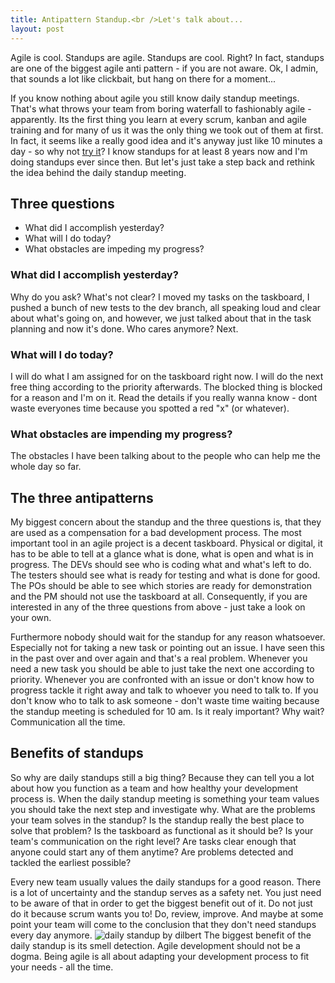 ```yaml
---
title: Antipattern Standup.<br />Let's talk about...
layout: post
---
```


Agile is cool. Standups are agile. Standups are cool. Right?
In fact, standups are one of the biggest agile anti pattern - if you are not aware. Ok, I admin, that sounds a lot like clickbait, but hang on there for a moment...

If you know nothing about agile you still know daily standup meetings. That's what throws your team from boring waterfall to fashionably agile - apparently. Its the first thing you learn at every scrum, kanban and agile training and for many of us it was the only thing we took out of them at first. In fact, it seems like a really good idea and it's anyway just like 10 minutes a day - so why not [try it](https://www.youtube.com/watch?v=ZXsQAXx_ao0)?
I know standups for at least 8 years now and I'm doing standups ever since then. But let's just take a step back and rethink the idea behind the daily standup meeting.

## Three questions

* What did I accomplish yesterday?
* What will I do today?
* What obstacles are impeding my progress?

### What did I accomplish yesterday?
Why do you ask? What's not clear? I moved my tasks on the taskboard, I pushed a bunch of new tests to the dev branch, all speaking loud and clear about what's going on, and however, we just talked about that in the task planning and now it's done. Who cares anymore? Next.

### What will I do today?
I will do what I am assigned for on the taskboard right now. I will do the next free thing according to the priority afterwards. The blocked thing is blocked for a reason and I'm on it. Read the details if you really wanna know - dont waste everyones time because you spotted a red "x" (or whatever).

### What obstacles are impending my progress?
The obstacles I have been talking about to the people who can help me the whole day so far.

## The three antipatterns
My biggest concern about the standup and the three questions is, that they are used as a compensation for a bad development process. The most important tool in an agile project is a decent taskboard. Physical or digital, it has to be able to tell at a glance what is done, what is open and what is in progress. The DEVs should see who is coding what and what's left to do. The testers should see what is ready for testing and what is done for good. The POs should be able to see which stories are ready for demonstration and the PM should not use the taskboard at all. Consequently, if you are interested in any of the three questions from above - just take a look on your own.

Furthermore nobody should wait for the standup for any reason whatsoever. Especially not for taking a new task or pointing out an issue. I have seen this in the past over and over again and that's a real problem. Whenever you need a new task you should be able to just take the next one according to priority. Whenever you are confronted with an issue or don't know how to progress tackle it right away and talk to whoever you need to talk to. If you don't know who to talk to ask someone - don't waste time waiting because the standup meeting is scheduled for 10 am. Is it realy important? Why wait? Communication all the time.

## Benefits of standups
So why are daily standups still a big thing? Because they can tell you a lot about how you function as a team and how healthy your development process is. When the daily standup meeting is something your team values you should take the next step and investigate why. What are the problems your team solves in the standup? Is the standup really the best place to solve that problem? Is the taskboard as functional as it should be? Is your team's communication on the right level? Are tasks clear enough that anyone could start any of them anytime? Are problems detected and tackled the earliest possible?

Every new team usually values the daily standups for a good reason. There is a lot of uncertainty and the standup serves as a safety net. You just need to be aware of that in order to get the biggest benefit out of it. Do not just do it because scrum wants you to! Do, review, improve. And maybe at some point your team will come to the conclusion that they don't need standups every day anymore.
![daily standup by dilbert](http://assets.amuniversal.com/b0eb3da0470f01301099001dd8b71c47)
The biggest benefit of the daily standup is its smell detection. Agile development should not be a dogma. Being agile is all about adapting your development process to fit your needs - all the time.